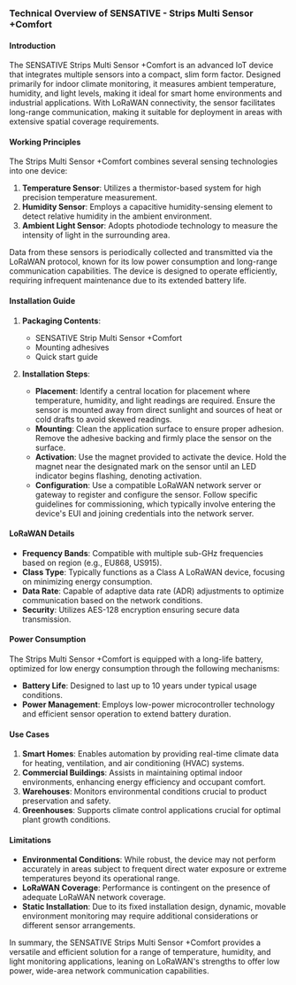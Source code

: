 ### Technical Overview of SENSATIVE - Strips Multi Sensor +Comfort

#### Introduction

The SENSATIVE Strips Multi Sensor +Comfort is an advanced IoT device that integrates multiple sensors into a compact, slim form factor. Designed primarily for indoor climate monitoring, it measures ambient temperature, humidity, and light levels, making it ideal for smart home environments and industrial applications. With LoRaWAN connectivity, the sensor facilitates long-range communication, making it suitable for deployment in areas with extensive spatial coverage requirements.

#### Working Principles

The Strips Multi Sensor +Comfort combines several sensing technologies into one device:

1. **Temperature Sensor**: Utilizes a thermistor-based system for high precision temperature measurement.
2. **Humidity Sensor**: Employs a capacitive humidity-sensing element to detect relative humidity in the ambient environment.
3. **Ambient Light Sensor**: Adopts photodiode technology to measure the intensity of light in the surrounding area.

Data from these sensors is periodically collected and transmitted via the LoRaWAN protocol, known for its low power consumption and long-range communication capabilities. The device is designed to operate efficiently, requiring infrequent maintenance due to its extended battery life.

#### Installation Guide

1. **Packaging Contents**:
   - SENSATIVE Strip Multi Sensor +Comfort
   - Mounting adhesives
   - Quick start guide

2. **Installation Steps**:
   - **Placement**: Identify a central location for placement where temperature, humidity, and light readings are required. Ensure the sensor is mounted away from direct sunlight and sources of heat or cold drafts to avoid skewed readings.
   - **Mounting**: Clean the application surface to ensure proper adhesion. Remove the adhesive backing and firmly place the sensor on the surface.
   - **Activation**: Use the magnet provided to activate the device. Hold the magnet near the designated mark on the sensor until an LED indicator begins flashing, denoting activation.
   - **Configuration**: Use a compatible LoRaWAN network server or gateway to register and configure the sensor. Follow specific guidelines for commissioning, which typically involve entering the device's EUI and joining credentials into the network server.

#### LoRaWAN Details

- **Frequency Bands**: Compatible with multiple sub-GHz frequencies based on region (e.g., EU868, US915).
- **Class Type**: Typically functions as a Class A LoRaWAN device, focusing on minimizing energy consumption.
- **Data Rate**: Capable of adaptive data rate (ADR) adjustments to optimize communication based on the network conditions.
- **Security**: Utilizes AES-128 encryption ensuring secure data transmission.

#### Power Consumption

The Strips Multi Sensor +Comfort is equipped with a long-life battery, optimized for low energy consumption through the following mechanisms:

- **Battery Life**: Designed to last up to 10 years under typical usage conditions.
- **Power Management**: Employs low-power microcontroller technology and efficient sensor operation to extend battery duration.

#### Use Cases

1. **Smart Homes**: Enables automation by providing real-time climate data for heating, ventilation, and air conditioning (HVAC) systems.
2. **Commercial Buildings**: Assists in maintaining optimal indoor environments, enhancing energy efficiency and occupant comfort.
3. **Warehouses**: Monitors environmental conditions crucial to product preservation and safety.
4. **Greenhouses**: Supports climate control applications crucial for optimal plant growth conditions.

#### Limitations

- **Environmental Conditions**: While robust, the device may not perform accurately in areas subject to frequent direct water exposure or extreme temperatures beyond its operational range.
- **LoRaWAN Coverage**: Performance is contingent on the presence of adequate LoRaWAN network coverage.
- **Static Installation**: Due to its fixed installation design, dynamic, movable environment monitoring may require additional considerations or different sensor arrangements.

In summary, the SENSATIVE Strips Multi Sensor +Comfort provides a versatile and efficient solution for a range of temperature, humidity, and light monitoring applications, leaning on LoRaWAN's strengths to offer low power, wide-area network communication capabilities.